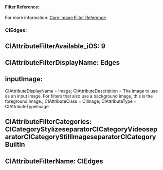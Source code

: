 #### Filter Reference:
For more information: [Core Image Filter Reference](https://developer.apple.com/library/archive/documentation/GraphicsImaging/Reference/CoreImageFilterReference/index.html)

### CIEdges:
## CIAttributeFilterAvailable_iOS: 9
## CIAttributeFilterDisplayName: Edges
## inputImage:
CIAttributeDisplayName = Image;
CIAttributeDescription = The image to use as an input image. For filters that also use a background image, this is the foreground image.;
CIAttributeClass = CIImage;
CIAttributeType = CIAttributeTypeImage
## CIAttributeFilterCategories: CICategoryStylizeseparatorCICategoryVideoseparatorCICategoryStillImageseparatorCICategoryBuiltIn
## CIAttributeFilterName: CIEdges
